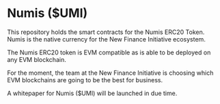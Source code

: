 # Numis ($UMI)
This repository holds the smart contracts for the Numis ERC20 Token. Numis is the native currency for the New Finance Initiative ecosystem. 

The Numis ERC20 token is EVM compatible as is able to be deployed on any EVM blockchain. 

For the moment, the team at the New Finance Initiative is choosing which EVM blockchains are going to be the best for business.

A whitepaper for Numis ($UMI) will be launched in due time.
